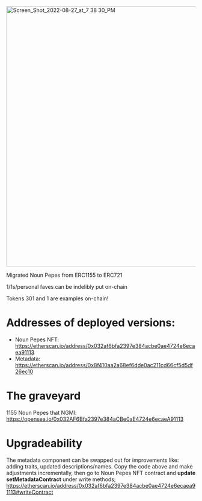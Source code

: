 <img width="691" alt="Screen_Shot_2022-08-27_at_7 38 30_PM" src="https://user-images.githubusercontent.com/10412348/187055287-c8ec9641-d18d-4bc5-b6c2-85fd39e4c71f.png">

Migrated Noun Pepes from ERC1155 to ERC721 

1/1s/personal faves can be indelibly put on-chain 

Tokens 301 and 1 are examples on-chain! 

# Addresses of deployed versions:
- Noun Pepes NFT: https://etherscan.io/address/0x032af6bfa2397e384acbe0ae4724e6ecaea91113
- Metadata: https://etherscan.io/address/0x8f410aa2a68ef6dde0ac211cd66cf5d5df26ec10


# The graveyard 
1155 Noun Pepes that NGMI: https://opensea.io/0x032AF6Bfa2397e384aCBe0aE4724e6ecaeA91113

# Upgradeability
The metadata component can be swapped out for improvements like: adding traits, updated descriptions/names.
Copy the code above and make adjustments incrementally, then go to Noun Pepes NFT contract and 
**update setMetadataContract** under write methods; https://etherscan.io/address/0x032af6bfa2397e384acbe0ae4724e6ecaea91113#writeContract
